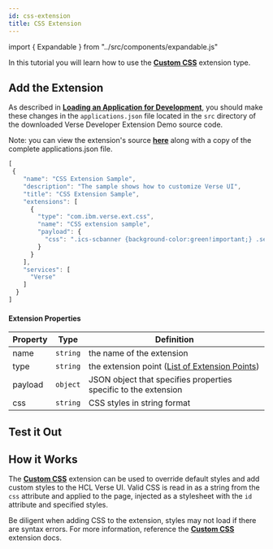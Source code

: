 ```yaml
---
id: css-extension
title: CSS Extension
---
```

import { Expandable } from "../src/components/expandable.js"

In this tutorial you will learn how to use the **[Custom CSS](../extension-points#css-support)** extension type. 

## Add the Extension
As described in **[Loading an Application for Development](../development)**, you should make these changes in the ```applications.json``` file located in the ```src``` directory of the downloaded Verse Developer Extension Demo source code. 

Note: you can view the extension's source **[here](https://github.com/HCL-TECH-SOFTWARE/Verse-Extension-samples/tree/master/src/custom-css)** along with a copy of the complete applications.json file.

```js
[
 {
    "name": "CSS Extension Sample",
    "description": "The sample shows how to customize Verse UI",
    "title": "CSS Extension Sample",
    "extensions": [
      {
        "type": "com.ibm.verse.ext.css",
        "name": "CSS extension sample",
        "payload": {
          "css": ".ics-scbanner {background-color:green!important;} .seq-window .compose-button {font-size:16px!important;background-color:red!important;} .message-list-container .seq-msg-row {background-color:yellow!important;} .createEvent {display:none!important;}"
        }
      }
    ],
    "services": [
      "Verse"
    ]
  }
]
```
#### Extension Properties
| Property    | Type |  Definition |
|-------------|:----:|-------------|
| name        | `string` | the name of the extension |
| type        | `string` | the extension point  ([List of Extension Points](../extension-points)) |
| payload     | `object` | JSON object that specifies properties specific to the extension |
| css         | `string` | CSS styles in string format |

## Test it Out
<Expandable path="samples/custom-css.gif" />

##  How it Works
The **[Custom CSS](../extension-points#css-support)** extension can be used to override default styles and add custom styles to the HCL Verse UI. Valid CSS is read in as a string from the `css` attribute and applied to the page, injected as a stylesheet with the `id` attribute and specified styles.

Be diligent when adding CSS to the extension, styles may not load if there are syntax errors. For more information, reference the **[Custom CSS](../extension-points#css-support)** extension docs.